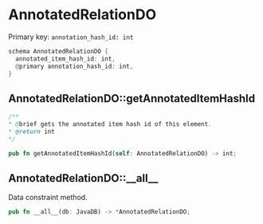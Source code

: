 # AnnotatedRelationDO

Primary key: `annotation_hash_id: int`

```rust
schema AnnotatedRelationDO {
  annotated_item_hash_id: int,
  @primary annotation_hash_id: int,
}
```
## AnnotatedRelationDO::getAnnotatedItemHashId

```java
/**
* @brief gets the annotated item hash id of this element.
* @return int
*/
```
```rust
pub fn getAnnotatedItemHashId(self: AnnotatedRelationDO) -> int;
```
## AnnotatedRelationDO::\_\_all\_\_

Data constraint method.

```rust
pub fn __all__(db: JavaDB) -> *AnnotatedRelationDO;
```

